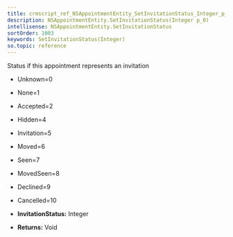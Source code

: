 ```yaml
---
title: crmscript_ref_NSAppointmentEntity_SetInvitationStatus_Integer_p_0
description: NSAppointmentEntity.SetInvitationStatus(Integer p_0)
intellisense: NSAppointmentEntity.SetInvitationStatus
sortOrder: 1003
keywords: SetInvitationStatus(Integer)
so.topic: reference
---
```



Status if this appointment represents an invitation

* Unknown=0
* None=1
* Accepted=2
* Hidden=4	
* Invitation=5	
* Moved=6	
* Seen=7	
* MovedSeen=8	
* Declined=9	
* Cancelled=10

* **InvitationStatus:** Integer
* **Returns:** Void


